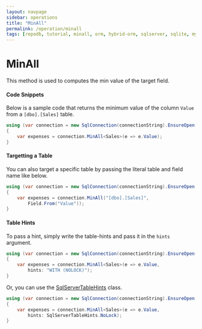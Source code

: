```yaml
---
layout: navpage
sidebar: operations
title: "MinAll"
permalink: /operation/minall
tags: [repodb, tutorial, minall, orm, hybrid-orm, sqlserver, sqlite, mysql, postgresql]
---
```


# MinAll

This method is used to computes the min value of the target field.

#### Code Snippets

Below is a sample code that returns the minimum value of the column `Value` from a `[dbo].[Sales]` table.

```csharp
using (var connection = new SqlConnection(connectionString).EnsureOpen())
{
	var expenses = connection.MinAll<Sales>(e => e.Value);
}
```

#### Targetting a Table

You can also target a specific table by passing the literal table and field name like below.

```csharp
using (var connection = new SqlConnection(connectionString).EnsureOpen())
{
	var expenses = connection.MinAll("[dbo].[Sales]",
		Field.From("Value"));
}
```

#### Table Hints

To pass a hint, simply write the table-hints and pass it in the `hints` argument.

```csharp
using (var connection = new SqlConnection(connectionString).EnsureOpen())
{
	var expenses = connection.MinAll<Sales>(e => e.Value,
		hints: "WITH (NOLOCK)");
}
```

Or, you can use the [SqlServerTableHints](/class/sqlservertablehints) class.

```csharp
using (var connection = new SqlConnection(connectionString).EnsureOpen())
{
	var expenses = connection.MinAll<Sales>(e => e.Value,
		hints: SqlServerTableHints.NoLock);
}
```

